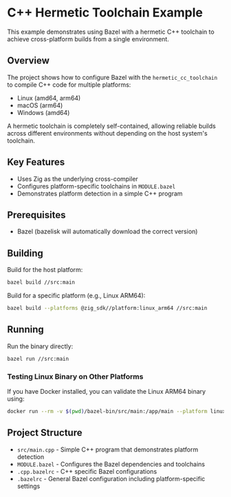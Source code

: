 # C++ Hermetic Toolchain Example

This example demonstrates using Bazel with a hermetic C++ toolchain to achieve cross-platform builds from a single environment.

## Overview

The project shows how to configure Bazel with the `hermetic_cc_toolchain` to compile C++ code for multiple platforms:
- Linux (amd64, arm64)
- macOS (arm64)
- Windows (amd64)

A hermetic toolchain is completely self-contained, allowing reliable builds across different environments without depending on the host system's toolchain.

## Key Features

- Uses Zig as the underlying cross-compiler
- Configures platform-specific toolchains in `MODULE.bazel`
- Demonstrates platform detection in a simple C++ program

## Prerequisites

- Bazel (bazelisk will automatically download the correct version)

## Building

Build for the host platform:
```bash
bazel build //src:main
```

Build for a specific platform (e.g., Linux ARM64):
```bash
bazel build --platforms @zig_sdk//platform:linux_arm64 //src:main
```

## Running

Run the binary directly:
```bash
bazel run //src:main
```

### Testing Linux Binary on Other Platforms

If you have Docker installed, you can validate the Linux ARM64 binary using:
```bash
docker run --rm -v $(pwd)/bazel-bin/src/main:/app/main --platform linux/arm64 -it alpine:latest /app/main
```

## Project Structure

- `src/main.cpp` - Simple C++ program that demonstrates platform detection
- `MODULE.bazel` - Configures the Bazel dependencies and toolchains
- `.cpp.bazelrc` - C++ specific Bazel configurations
- `.bazelrc` - General Bazel configuration including platform-specific settings

